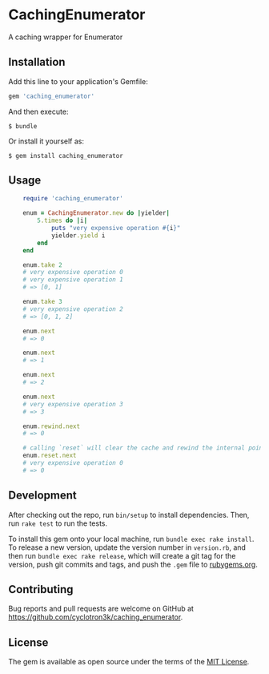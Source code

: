 # CachingEnumerator

A caching wrapper for Enumerator

## Installation

Add this line to your application's Gemfile:

```ruby
gem 'caching_enumerator'
```

And then execute:

    $ bundle

Or install it yourself as:

    $ gem install caching_enumerator

## Usage

```ruby
	require 'caching_enumerator'

	enum = CachingEnumerator.new do |yielder|
		5.times do |i|
			puts "very expensive operation #{i}"
			yielder.yield i
		end
	end

	enum.take 2
	# very expensive operation 0
	# very expensive operation 1
	# => [0, 1]

	enum.take 3
	# very expensive operation 2
	# => [0, 1, 2]

	enum.next
	# => 0

	enum.next
	# => 1

	enum.next
	# => 2

	enum.next
	# very expensive operation 3
	# => 3

	enum.rewind.next
	# => 0

	# calling `reset` will clear the cache and rewind the internal pointers
	enum.reset.next
	# very expensive operation 0
	# => 0

```

## Development

After checking out the repo, run `bin/setup` to install dependencies. Then, run `rake test` to run the tests.

To install this gem onto your local machine, run `bundle exec rake install`. To release a new version, update the version number in `version.rb`, and then run `bundle exec rake release`, which will create a git tag for the version, push git commits and tags, and push the `.gem` file to [rubygems.org](https://rubygems.org).

## Contributing

Bug reports and pull requests are welcome on GitHub at https://github.com/cyclotron3k/caching_enumerator.

## License

The gem is available as open source under the terms of the [MIT License](http://opensource.org/licenses/MIT).
